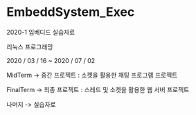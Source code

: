# EmbeddSystem_Exec
2020-1 임베디드 실습자료

리눅스 프로그래밍

2020 / 03 / 16 ~ 2020 / 07 / 02

MidTerm -> 중간 프로젝트 : 소켓을 활용한 채팅 프로그램 프로젝트

FinalTerm -> 최종 프로젝트 : 스레드 및 소켓을 활용한 웹 서버 프로젝트

나머지 -> 실습자료


